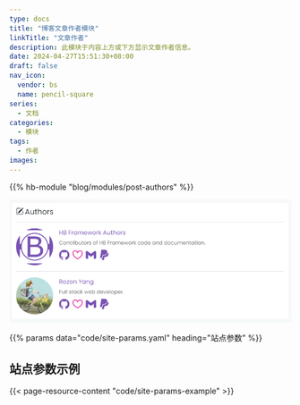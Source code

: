 ```yaml
---
type: docs
title: "博客文章作者模块"
linkTitle: "文章作者"
description: 此模块于内容上方或下方显示文章作者信息。
date: 2024-04-27T15:51:30+08:00
draft: false
nav_icon:
  vendor: bs
  name: pencil-square
series:
  - 文档
categories:
  - 模块
tags:
  - 作者
images:
---
```


{{% hb-module "blog/modules/post-authors" %}}

![HB blog post authors module example](example.png#center "文章作者示例")

{{% params data="code/site-params.yaml" heading="站点参数" %}}

## 站点参数示例

{{< page-resource-content "code/site-params-example" >}}
